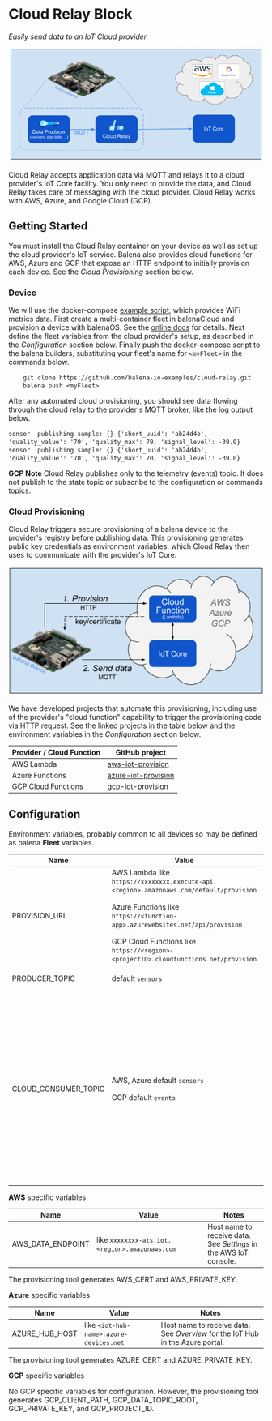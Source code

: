 # Cloud Relay Block

*Easily send data to an IoT Cloud provider*

![Overview](doc/overview.png)

Cloud Relay accepts application data via MQTT and relays it to a cloud provider's IoT Core facility. You only need to provide the data, and Cloud Relay takes care of messaging with the cloud provider. Cloud Relay works with AWS, Azure, and Google Cloud (GCP).

## Getting Started

You must install the Cloud Relay container on your device as well as set up the cloud provider's IoT service. Balena also provides cloud functions for AWS, Azure and GCP that expose an HTTP endpoint to initially provision each device. See the _Cloud Provisioning_ section below.

### Device
We will use the docker-compose [example script](docker-compose.yml), which provides WiFi metrics data. First create a multi-container fleet in balenaCloud and provision a device with balenaOS. See the [online docs](https://www.balena.io/docs/learn/getting-started/raspberrypi3/nodejs/) for details. Next define the fleet variables from the cloud provider's setup, as described in the *Configuration* section below. Finally push the docker-compose script to the balena builders, substituting your fleet's name for `<myFleet>` in the commands below.

```
    git clone https://github.com/balena-io-examples/cloud-relay.git
    balena push <myFleet>
```

After any automated cloud provisioning, you should see data flowing through the cloud relay to the provider's MQTT broker, like the log output below.

```
sensor  publishing sample: {} {'short_uuid': 'ab24d4b', 'quality_value': '70', 'quality_max': 70, 'signal_level': -39.0}
sensor  publishing sample: {} {'short_uuid': 'ab24d4b', 'quality_value': '70', 'quality_max': 70, 'signal_level': -39.0}
```

**GCP Note** Cloud Relay publishes only to the telemetry (events) topic. It does not publish to the state topic or subscribe to the configuration or commands topics.

### Cloud Provisioning

Cloud Relay triggers secure provisioning of a balena device to the provider's registry before publishing data. This provisioning generates public key credentials as environment variables, which Cloud Relay then uses to communicate with the provider's IoT Core.

![Provision-Send](doc/provision-send.png)

We have developed projects that automate this provisioning, including use of the provider's "cloud function" capability to trigger the provisioning code via HTTP request. See the linked projects in the table below and the environment variables in the *Configuration* section below.

| Provider / Cloud Function | GitHub project |
|----------|-------------------|
| AWS Lambda | [aws-iot-provision](https://github.com/balena-io-examples/aws-iot-provision) |
| Azure Functions | [azure-iot-provision](https://github.com/balena-io-examples/azure-iot-provision) |
| GCP Cloud Functions | [gcp-iot-provision](https://github.com/balena-io-examples/gcp-iot-provision) |

## Configuration

Environment variables, probably common to all devices so may be defined as balena **Fleet** variables.

|  Name | Value | Notes |
|-------|-------|-------|
|  PROVISION_URL   | AWS Lambda like<br>`https://xxxxxxxx.execute-api.<region>.amazonaws.com/default/provision`<br><br>Azure Functions like<br>`https://<function-app>.azurewebsites.net/api/provision`<br><br>GCP Cloud Functions like<br>`https://<region>-<projectID>.cloudfunctions.net/provision` | URL to trigger the provisioning cloud function. See the README for the cloud provisioning projects above for specifics.|
| PRODUCER_TOPIC| default `sensors` | Message topic from data producer |
| CLOUD_CONSUMER_TOPIC| AWS, Azure default `sensors`<br><br>GCP default `events` | Message topic expected by cloud consumer. For Azure `sensors` is the value for the `topic` entry in the `properties` map.<br><br>For GCP, `events` is the default *telemetry* topic. As the docs [describe](https://cloud.google.com/iot/docs/how-tos/mqtt-bridge#publishing_telemetry_events_to_additional_cloud_pubsub_topics), you also may publish to a subfolder like `events/alerts`. |

**AWS** specific variables

|  Name | Value | Notes |
|-------|-------|-------|
| AWS_DATA_ENDPOINT| like `xxxxxxxx-ats.iot.<region>.amazonaws.com                               ` | Host name to receive data. See *Settings* in the AWS IoT console. |

The provisioning tool generates AWS_CERT and AWS_PRIVATE_KEY.

**Azure** specific variables

|  Name | Value | Notes |
|-------|-------|-------|
| AZURE_HUB_HOST | like `<iot-hub-name>.azure-devices.net` | Host name to receive data. See *Overview* for the IoT Hub in the Azure portal. |

The provisioning tool generates AZURE_CERT and AZURE_PRIVATE_KEY.

**GCP** specific variables

No GCP specific variables for configuration. However, the provisioning tool generates GCP_CLIENT_PATH, GCP_DATA_TOPIC_ROOT, GCP_PRIVATE_KEY, and GCP_PROJECT_ID.
